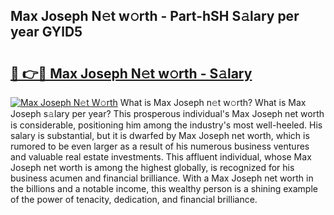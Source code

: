 ## Max Joseph N𝚎t w𝚘rth - Part-hSH S𝚊lary per year GYlD5

# <h2><a href="http://gc20fo.nevu.top/?p=Max+Joseph">🔗 👉🔴 Max Joseph N𝚎t w𝚘rth - S𝚊lary</a></h2>

[![Max Joseph N𝚎t W𝚘rth](https://i.imgur.com/Oavwk0R.jpeg)](http://gc20fo.nevu.top/?p=Max+Joseph)
What is Max Joseph n𝚎t w𝚘rth? What is Max Joseph s𝚊lary per year?
This prosperous individual's Max Joseph net worth is considerable, positioning him among the industry's most well-heeled. His salary is substantial, but it is dwarfed by Max Joseph net worth, which is rumored to be even larger as a result of his numerous business ventures and valuable real estate investments. This affluent individual, whose Max Joseph net worth is among the highest globally, is recognized for his business acumen and financial brilliance. With a Max Joseph net worth in the billions and a notable income, this wealthy person is a shining example of the power of tenacity, dedication, and financial brilliance.
